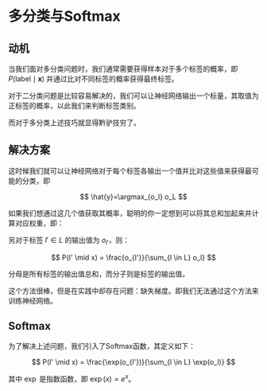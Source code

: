 # 多分类与Softmax

## 动机

当我们面对多分类问题时，我们通常需要获得样本对于多个标签的概率，即 $P(\text{label} \mid \mathbf{x})$ 并通过比对不同标签的概率获得最终标签。

对于二分类问题是比较容易解决的，我们可以让神经网络输出一个标量，其取值为正标签的概率，以此我们来判断标签类别。

而对于多分类上述技巧就显得黔驴技穷了。

## 解决方案

这时候我们就可以让神经网络对于每个标签各输出一个值并比对这些值来获得最可能的分类，即

$$
\hat{y}=\argmax_{o_l} o_L
$$

如果我们想通过这几个值获取其概率，聪明的你一定想到可以将其总和加起来并计算对应权重，即：

另对于标签 $l' \in L$ 的输出值为 $o_{l'}$，则：

$$
P(l' \mid x) = \frac{o_{l'}}{\sum_{l \in L} o_l}
$$

分母是所有标签的输出值总和，而分子则是标签的输出值。

这个方法很棒，但是在实践中却存在问题：缺失梯度。即我们无法通过这个方法来训练神经网络。

## Softmax

为了解决上述问题，我们引入了Softmax函数，其定义如下：

$$
P(l' \mid x) = \frac{\exp(o_{l'})}{\sum_{l \in L} \exp(o_l)}
$$

其中 $\exp$ 是指数函数，即 $\exp(x) = e^x$。
